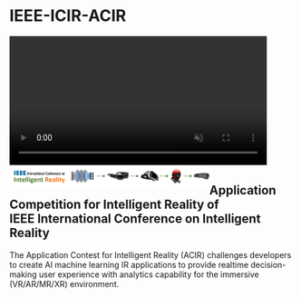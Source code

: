 # IEEE-ICIR-ACIR
<video width=90% border=1 autoplay muted>
  <source src="./ICIR_banner_rest.mp4" type=video/mp4>
</video>
<img src="./ICIR_Banner.png" align=left width=70%>
<h2>Application Competition for Intelligent Reality of <br>IEEE International Conference on Intelligent Reality</h2><P>
The Application Contest for Intelligent Reality (ACIR) challenges developers to create AI machine learning IR applications to provide realtime decision-making user experience with analytics capability for the immersive (VR/AR/MR/XR) environment.
